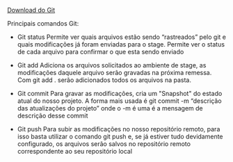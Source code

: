 [Download do Git](https://git-scm.com/downloads)

Principais comandos Git:

* Git status
Permite ver quais arquivos estão sendo “rastreados” pelo git e quais modificações já foram enviadas para o stage. Permite ver o status de cada arquivo para confirmar o que esta sendo enviado

* Git add
Adiciona os arquivos solicitados ao ambiente de stage, as modificações daquele arquivo serão gravadas na próxima remessa. 
Com git add . serão adicionados todos os arquivos na pasta.

* Git commit
Para gravar as modificações, cria um "Snapshot" do estado atual do nosso projeto. 
A forma mais usada é git commit -m “descrição das atualizações do projeto” onde o -m é uma é a mensagem de descrição desse commit

* Git push
Para subir as modificações no nosso repositório remoto, para isso basta utilizar o comando git push e, se já estiver tudo devidamente configurado, os arquivos serão salvos no repositório remoto correspondente ao seu repositório local

